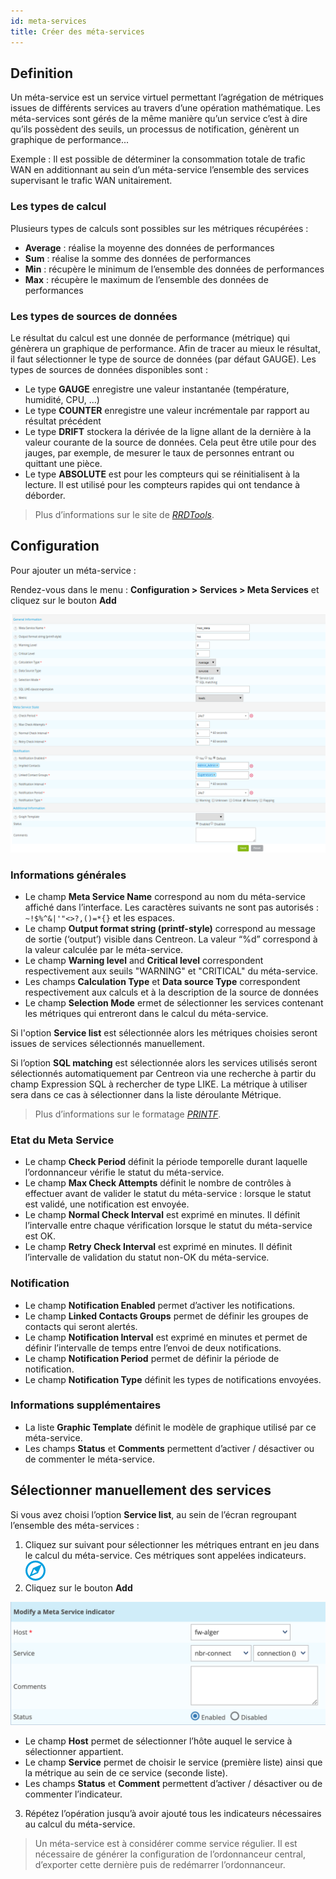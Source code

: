```yaml
---
id: meta-services
title: Créer des méta-services
---
```


## Definition

Un méta-service est un service virtuel permettant l’agrégation de métriques issues de différents services au travers
d’une opération mathématique. Les méta-services sont gérés de la même manière qu’un service c’est à dire qu’ils
possèdent des seuils, un processus de notification, génèrent un graphique de performance...

Exemple : Il est possible de déterminer la consommation totale de trafic WAN en additionnant au sein d’un méta-service
l’ensemble des services supervisant le trafic WAN unitairement.

### Les types de calcul

Plusieurs types de calculs sont possibles sur les métriques récupérées :

* **Average** : réalise la moyenne des données de performances
* **Sum** : réalise la somme des données de performances
* **Min** : récupère le minimum de l’ensemble des données de performances
* **Max** : récupère le maximum de l’ensemble des données de performances

### Les types de sources de données

Le résultat du calcul est une donnée de performance (métrique) qui génèrera un graphique de performance. Afin de tracer
au mieux le résultat, il faut sélectionner le type de source de données (par défaut GAUGE). Les types de sources de
données disponibles sont :

* Le type **GAUGE** enregistre une valeur instantanée (température, humidité, CPU, ...)
* Le type **COUNTER** enregistre une valeur incrémentale par rapport au résultat précédent
* Le type **DRIFT** stockera la dérivée de la ligne allant de la dernière à la valeur courante de la source de données.
  Cela peut être utile pour des jauges, par exemple, de mesurer le taux de personnes entrant ou quittant une pièce.
* Le type **ABSOLUTE** est pour les compteurs qui se réinitialisent à la lecture. Il est utilisé pour les compteurs
  rapides qui ont tendance à déborder.

> Plus d’informations sur le site de *[RRDTools](http://oss.oetiker.ch/rrdtool/doc/rrdcreate.en)*.

## Configuration

Pour ajouter un méta-service :

Rendez-vous dans le menu : **Configuration > Services > Meta Services** et cliquez sur le bouton **Add**

![image](../../assets/configuration/02addmetaservice.png)

### Informations générales

* Le champ **Meta Service Name** correspond au nom du méta-service affiché dans l’interface. Les caractères suivants ne sont pas autorisés : `~!$%^&|'"<>?,()=*{}` et les espaces.
* Le champ **Output format string (printf-style)** correspond au message de sortie (‘output’) visible dans Centreon.
  La valeur “%d” correspond à la valeur calculée par le méta-service.
* Le champ **Warning level** and **Critical level** correspondent respectivement aux seuils "WARNING" et
  "CRITICAL" du méta-service.
* Les champs **Calculation Type** et **Data source Type** correspondent respectivement aux calculs et à la description
  de la source de données
* Le champ **Selection Mode** ermet de sélectionner les services contenant les métriques qui entreront dans le calcul
  du méta-service.

Si l'option **Service list** est sélectionnée alors les métriques choisies seront issues de services sélectionnés
manuellement.

Si l’option **SQL matching**  est sélectionnée alors les services utilisés seront sélectionnés automatiquement par
Centreon via une recherche à partir du champ Expression SQL à rechercher de type LIKE. La métrique à utiliser sera dans
ce cas à sélectionner dans la liste déroulante Métrique.

> Plus d’informations sur le formatage *[PRINTF](http://en.wikipedia.org/wiki/Printf_format_string)*.

### Etat du Meta Service

* Le champ **Check Period** définit la période temporelle durant laquelle l’ordonnanceur vérifie le statut du méta-service.
* Le champ **Max Check Attempts** définit le nombre de contrôles à effectuer avant de valider le statut du méta-service
  : lorsque le statut est validé, une notification est envoyée.
* Le champ **Normal Check Interval** est exprimé en minutes. Il définit l’intervalle entre chaque vérification lorsque
  le statut du méta-service est OK.
* Le champ **Retry Check Interval** est exprimé en minutes. Il définit l’intervalle de validation du statut non-OK du
  méta-service.

### Notification

* Le champ **Notification Enabled** permet d’activer les notifications.
* Le champ **Linked Contacts Groups** permet de définir les groupes de contacts qui seront alertés.
* Le champ **Notification Interval** est exprimé en minutes et permet de définir l’intervalle de temps entre l’envoi
  de deux notifications.
* Le champ **Notification Period** permet de définir la période de notification.
* Le champ **Notification Type** définit les types de notifications envoyées.

### Informations supplémentaires

* La liste **Graphic Template** définit le modèle de graphique utilisé par ce méta-service.
* Les champs **Status** et **Comments** permettent d’activer / désactiver ou de commenter le méta-service.

## Sélectionner manuellement des services

Si vous avez choisi l’option **Service list**, au sein de l’écran regroupant l’ensemble des méta-services :

1. Cliquez sur suivant pour sélectionner les métriques entrant en jeu dans le calcul du méta-service. Ces métriques
  sont appelées indicateurs. ![image](../../assets/configuration/common/flechedirection.png)
2. Cliquez sur le bouton **Add**

![image](../../assets/configuration/02metaservicesindicators.png)

* Le champ **Host** permet de sélectionner l’hôte auquel le service à sélectionner appartient.
* Le champ **Service** permet de choisir le service (première liste) ainsi que la métrique au sein de ce service
  (seconde liste).
* Les champs **Status** et **Comment** permettent d’activer / désactiver ou de commenter l’indicateur.

3. Répétez l’opération jusqu’à avoir ajouté tous les indicateurs nécessaires au calcul du méta-service.

> Un méta-service est à considérer comme service régulier. Il est nécessaire de générer la configuration de
> l’ordonnanceur central, d’exporter cette dernière puis de redémarrer l’ordonnanceur.
